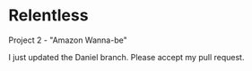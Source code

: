 # Relentless
Project 2 - "Amazon Wanna-be"

I just updated the Daniel branch. Please accept my pull request.
